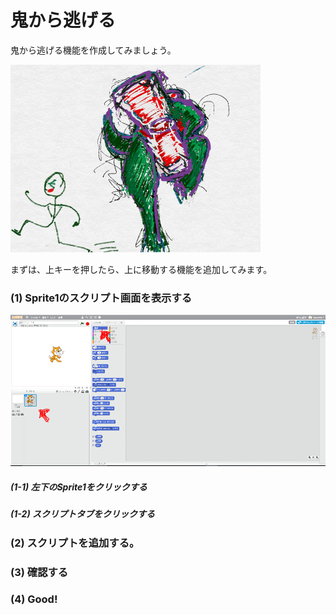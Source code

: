 # 鬼から逃げる


鬼から逃げる機能を作成してみましょう。

![](about.png)



まずは、上キーを押したら、上に移動する機能を追加してみます。



### (1) Sprite1のスクリプト画面を表示する

![](c001.png)

##### (1-1) 左下のSprite1をクリックする
##### (1-2) スクリプトタブをクリックする


### (2) スクリプトを追加する。



### (3) 確認する



### (4) Good!

